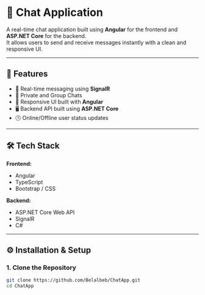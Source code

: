# 💬 Chat Application

A real-time chat application built using **Angular** for the frontend and **ASP.NET Core** for the backend.  
It allows users to send and receive messages instantly with a clean and responsive UI.

---

## 🚀 Features

- 💬 Real-time messaging using **SignalR**
- 👥 Private and Group Chats
- 📱 Responsive UI built with **Angular**
- 🖥️ Backend API built using **ASP.NET Core**
- 🕓 Online/Offline user status updates

---

## 🛠️ Tech Stack

**Frontend:**  
- Angular  
- TypeScript  
- Bootstrap / CSS  

**Backend:**  
- ASP.NET Core Web API  
- SignalR  
- C#  


---

## ⚙️ Installation & Setup

### 1. Clone the Repository
```bash
git clone https://github.com/Belalbeb/ChatApp.git
cd ChatApp
